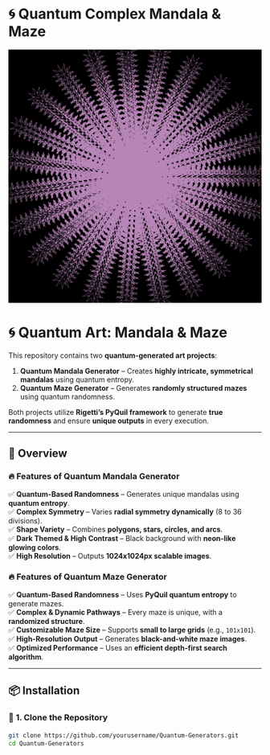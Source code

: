 # 🌀 Quantum Complex Mandala & Maze

![Quantum Mandala](quantum_complex_mandala.png)

# 🌀 Quantum Art: Mandala & Maze

This repository contains two **quantum-generated art projects**:
1. **Quantum Mandala Generator** – Creates **highly intricate, symmetrical mandalas** using quantum entropy.
2. **Quantum Maze Generator** – Generates **randomly structured mazes** using quantum randomness.

Both projects utilize **Rigetti’s PyQuil framework** to generate **true randomness** and ensure **unique outputs** in every execution.

---

## 📜 Overview

### 🔥 Features of Quantum Mandala Generator
✅ **Quantum-Based Randomness** – Generates unique mandalas using **quantum entropy**.  
✅ **Complex Symmetry** – Varies **radial symmetry dynamically** (8 to 36 divisions).  
✅ **Shape Variety** – Combines **polygons, stars, circles, and arcs**.  
✅ **Dark Themed & High Contrast** – Black background with **neon-like glowing colors**.  
✅ **High Resolution** – Outputs **1024x1024px scalable images**.  

### 🔥 Features of Quantum Maze Generator
✅ **Quantum-Based Randomness** – Uses **PyQuil quantum entropy** to generate mazes.  
✅ **Complex & Dynamic Pathways** – Every maze is unique, with a **randomized structure**.  
✅ **Customizable Maze Size** – Supports **small to large grids** (e.g., `101x101`).  
✅ **High-Resolution Output** – Generates **black-and-white maze images**.  
✅ **Optimized Performance** – Uses an **efficient depth-first search algorithm**.  

---

## 📦 Installation

### 🔹 **1. Clone the Repository**
```bash
git clone https://github.com/yourusername/Quantum-Generators.git
cd Quantum-Generators
